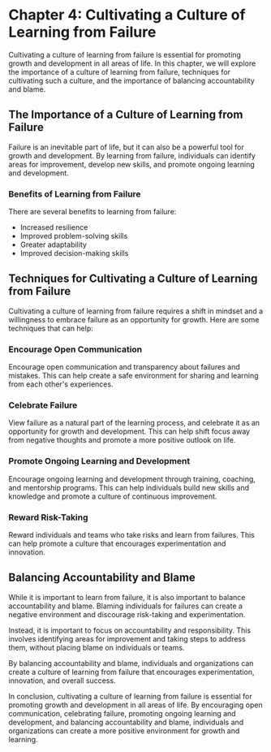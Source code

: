 Chapter 4: Cultivating a Culture of Learning from Failure
=========================================================

Cultivating a culture of learning from failure is essential for promoting growth and development in all areas of life. In this chapter, we will explore the importance of a culture of learning from failure, techniques for cultivating such a culture, and the importance of balancing accountability and blame.

The Importance of a Culture of Learning from Failure
----------------------------------------------------

Failure is an inevitable part of life, but it can also be a powerful tool for growth and development. By learning from failure, individuals can identify areas for improvement, develop new skills, and promote ongoing learning and development.

### Benefits of Learning from Failure

There are several benefits to learning from failure:

* Increased resilience
* Improved problem-solving skills
* Greater adaptability
* Improved decision-making skills

Techniques for Cultivating a Culture of Learning from Failure
-------------------------------------------------------------

Cultivating a culture of learning from failure requires a shift in mindset and a willingness to embrace failure as an opportunity for growth. Here are some techniques that can help:

### Encourage Open Communication

Encourage open communication and transparency about failures and mistakes. This can help create a safe environment for sharing and learning from each other's experiences.

### Celebrate Failure

View failure as a natural part of the learning process, and celebrate it as an opportunity for growth and development. This can help shift focus away from negative thoughts and promote a more positive outlook on life.

### Promote Ongoing Learning and Development

Encourage ongoing learning and development through training, coaching, and mentorship programs. This can help individuals build new skills and knowledge and promote a culture of continuous improvement.

### Reward Risk-Taking

Reward individuals and teams who take risks and learn from failures. This can help promote a culture that encourages experimentation and innovation.

Balancing Accountability and Blame
----------------------------------

While it is important to learn from failure, it is also important to balance accountability and blame. Blaming individuals for failures can create a negative environment and discourage risk-taking and experimentation.

Instead, it is important to focus on accountability and responsibility. This involves identifying areas for improvement and taking steps to address them, without placing blame on individuals or teams.

By balancing accountability and blame, individuals and organizations can create a culture of learning from failure that encourages experimentation, innovation, and overall success.

In conclusion, cultivating a culture of learning from failure is essential for promoting growth and development in all areas of life. By encouraging open communication, celebrating failure, promoting ongoing learning and development, and balancing accountability and blame, individuals and organizations can create a more positive environment for growth and learning.
